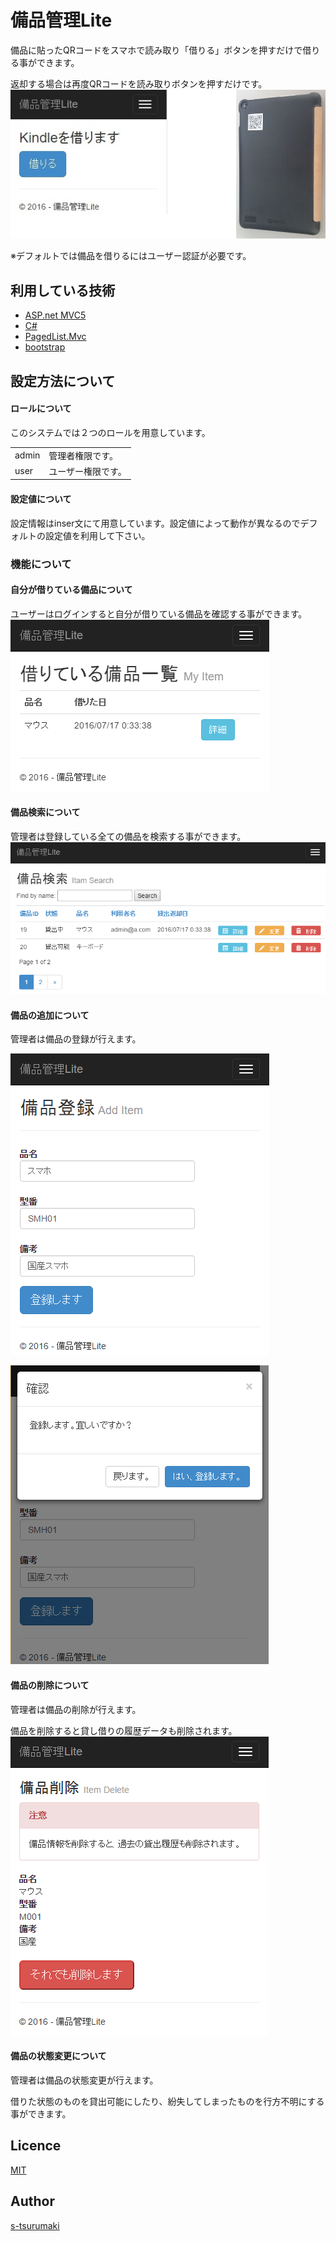 # 備品管理Lite
備品に貼ったQRコードをスマホで読み取り「借りる」ボタンを押すだけで借りる事ができます。

返却する場合は再度QRコードを読み取りボタンを押すだけです。
![サンプル](https://github.com/s-tsurumaki/OfficeEquipmentControlLite/blob/master/ReadmeImages/QRScanSample.png)
 
※デフォルトでは備品を借りるにはユーザー認証が必要です。
 
## 利用している技術
* [ASP.net MVC5](https://msdn.microsoft.com/ja-jp/library/dn448362(v=vs.118).aspx)
* [C#](https://msdn.microsoft.com/ja-jp/library/618ayhy6.aspx?f=255&MSPPError=-2147217396)
* [PagedList.Mvc](http://www.asp.net/mvc/overview/getting-started/getting-started-with-ef-using-mvc/sorting-filtering-and-paging-with-the-entity-framework-in-an-asp-net-mvc-application)
* [bootstrap](http://getbootstrap.com/)
 
## 設定方法について
#### ロールについて
このシステムでは２つのロールを用意しています。
<table>
    <tr>
        <td>admin</td>
        <td>管理者権限です。</td>
    </tr>
    <tr>
        <td>user</td>
        <td>ユーザー権限です。</td>
    </tr>
</table>

#### 設定値について
設定情報はinser文にて用意しています。設定値によって動作が異なるのでデフォルトの設定値を利用して下さい。

### 機能について

#### 自分が借りている備品について
ユーザーはログインすると自分が借りている備品を確認する事ができます。
![MyItem](https://github.com/s-tsurumaki/OfficeEquipmentControlLite/blob/master/ReadmeImages/MyItem.png)

#### 備品検索について
管理者は登録している全ての備品を検索する事ができます。
![Search](https://github.com/s-tsurumaki/OfficeEquipmentControlLite/blob/master/ReadmeImages/ItemSearch.png)

#### 備品の追加について
管理者は備品の登録が行えます。
 
![備品登録1](https://github.com/s-tsurumaki/OfficeEquipmentControlLite/blob/master/ReadmeImages/additem.png)
 
![備品登録2](https://github.com/s-tsurumaki/OfficeEquipmentControlLite/blob/master/ReadmeImages/AddItemMsg.png)

#### 備品の削除について
管理者は備品の削除が行えます。
 
備品を削除すると貸し借りの履歴データも削除されます。
![備品登録2](https://github.com/s-tsurumaki/OfficeEquipmentControlLite/blob/master/ReadmeImages/ItemDelete.png)

#### 備品の状態変更について
管理者は備品の状態変更が行えます。
 
借りた状態のものを貸出可能にしたり、紛失してしまったものを行方不明にする事ができます。


## Licence

[MIT](https://github.com/tcnksm/tool/blob/master/LICENCE)

## Author

[s-tsurumaki](https://github.com/s-tsurumaki)
